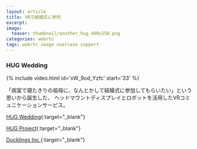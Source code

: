 ```yaml
---
layout: article
title: VRで結婚式に参列
excerpt: 
image:
  teaser: thumbnail/another_hug_400x250.png
categories: webrtc
tags: webrtc image usercase support
---
```


### HUG Wedding

{% include video.html id='xW_9od_Yzfc' start='33' %}

「病室で寝たきりの祖母に、なんとかして結婚式に参加してもらいたい」という思いから誕生した、
ヘッドマウントディスプレイとロボットを活用したVRコミュニケーションサービス。

[HUG Wedding](https://hugwedding.net){:target="_blank"}

[HUG Project](https://hugproject.net){:target="_blank"}

[Ducklings Inc.](https://ducklings.jp){:target="_blank"}
